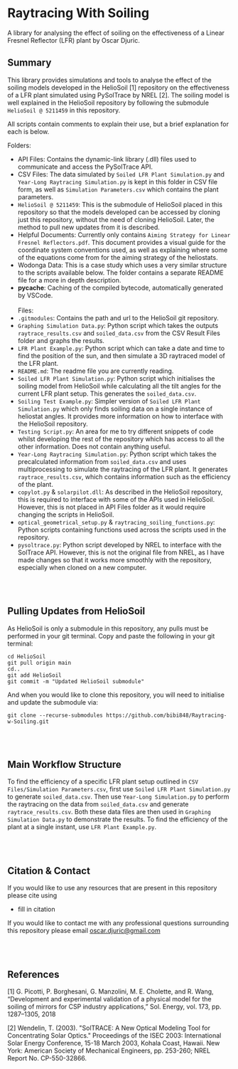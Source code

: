 # Raytracing With Soiling

A library for analysing the effect of soiling on the effectiveness of a Linear Fresnel Reflector (LFR) plant by Oscar Djuric.

## Summary
This library provides simulations and tools to analyse the effect of the soiling models developed in the HelioSoil [1] repository on the effectiveness of a LFR plant simulated using PySolTrace by NREL [2]. The soiling model is well explained in the HelioSoil repository by following the submodule `HelioSoil @ 5211459` in this repository. 

All scripts contain comments to explain their use, but a brief explanation for each is below.

Folders:
* API Files: Contains the dynamic-link library (.dll) files used to communicate and access the PySolTrace API.
* CSV Files: The data simulated by `Soiled LFR Plant Simulation.py` and `Year-Long Raytracing Simulation.py` is kept in this folder in CSV file form, as well as `Simulation Parameters.csv` which contains the plant parameters.
* `HelioSoil @ 5211459`: This is the submodule of HelioSoil placed in this repository so that the models developed can be accessed by cloning just this repository, without the need of cloning HelioSoil. Later, the method to pull new updates from it is described.
* Helpful Documents: Currently only contains `Aiming Strategy for Linear Fresnel Reflectors.pdf`. This document provides a visual guide for the coordinate system conventions used, as well as explaining where some of the equations come from for the aiming strategy of the heliostats.
* Wodonga Data: This is a case study which uses a very similar structure to the scripts available below. The folder contains a separate README file for a more in depth description.
* __pycache__: Caching of the compiled bytecode, automatically generated by VSCode.
<br><br>
Files:
* `.gitmodules`: Contains the path and url to the HelioSoil git repository.
* `Graphing Simulation Data.py`: Python script which takes the outputs `raytrace_results.csv` and `soiled_data.csv` from the CSV Result Files folder and graphs the results.
* `LFR Plant Example.py`: Python script which can take a date and time to find the position of the sun, and then simulate a 3D raytraced model of the LFR plant.
* `README.md`: The readme file you are currently reading.
* `Soiled LFR Plant Simulation.py`: Python script which initialises the soiling model from HelioSoil while calculating all the tilt angles for the current LFR plant setup. This generates the `soiled_data.csv`.
* `Soiling Test Example.py`: Simpler version of `Soiled LFR Plant Simulation.py` which only finds soiling data on a single instance of heliostat angles. It provides more information on how to interface with the HelioSoil repository.
* `Testing Script.py`: An area for me to try different snippets of code whilst developing the rest of the repository which has access to all the other information. Does not contain anything useful.
* `Year-Long Raytracing Simulation.py`: Python script which takes the precalculated information from `soiled_data.csv` and uses multiprocessing to simulate the raytracing of the LFR plant. It generates `raytrace_results.csv`, which contains information such as the efficiency of the plant.
* `copylot.py` & `solarpilot.dll`: As described in the HelioSoil repository, this is required to interface with some of the APIs used in HelioSoil. However, this is not placed in API Files folder as it would require changing the scripts in HelioSoil.
* `optical_geometrical_setup.py` & `raytracing_soiling_functions.py`: Python scripts containing functions used across the scripts used in the repository.
* `pysoltrace.py`: Python script developed by NREL to interface with the SolTrace API. However, this is not the original file from NREL, as I have made changes so that it works more smoothly with the repository, especially when cloned on a new computer.


<br><br>
## Pulling Updates from HelioSoil
As HelioSoil is only a submodule in this repository, any pulls must be performed in your git terminal. Copy and paste the following in your git terminal:

```
cd HelioSoil
git pull origin main
cd..
git add HelioSoil
git commit -m "Updated HelioSoil submodule"
```
And when you would like to clone this repository, you will need to initialise and update the submodule via:
```
git clone --recurse-submodules https://github.com/bibi848/Raytracing-w-Soiling.git
```

<br><br>
## Main Workflow Structure
To find the efficiency of a specific LFR plant setup outlined in `CSV Files/Simulation Parameters.csv`, first use `Soiled LFR Plant Simulation.py` to generate `soiled_data.csv`. Then use `Year-Long Simulation.py` to perform the raytracing on the data from `soiled_data.csv` and generate `raytrace_results.csv`. Both these data files are then used in `Graphing Simulation Data.py` to demonstrate the results. To find the efficiency of the plant at a single instant, use `LFR Plant Example.py`.

<br><br>
## Citation & Contact
If you would like to use any resources that are present in this repository please cite using
* fill in citation

If you would like to contact me with any professional questions surrounding this repository please email oscar.djuric@gmail.com


<br><br>
## References
[1] G. Picotti, P. Borghesani, G. Manzolini, M. E. Cholette, and R. Wang, “Development and experimental validation of a physical model for the soiling of mirrors for CSP industry applications,” Sol. Energy, vol. 173, pp. 1287–1305, 2018

[2] Wendelin, T. (2003). "SolTRACE: A New Optical Modeling Tool for Concentrating Solar Optics." Proceedings of the ISEC 2003: International Solar Energy Conference, 15-18 March 2003, Kohala Coast, Hawaii. New York: American Society of Mechanical Engineers, pp. 253-260; NREL Report No. CP-550-32866.
